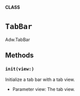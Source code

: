 **CLASS**

# `TabBar`

Adw.TabBar

## Methods
### `init(view:)`

Initialize a tab bar with a tab view.
- Parameter view: The tab view.

